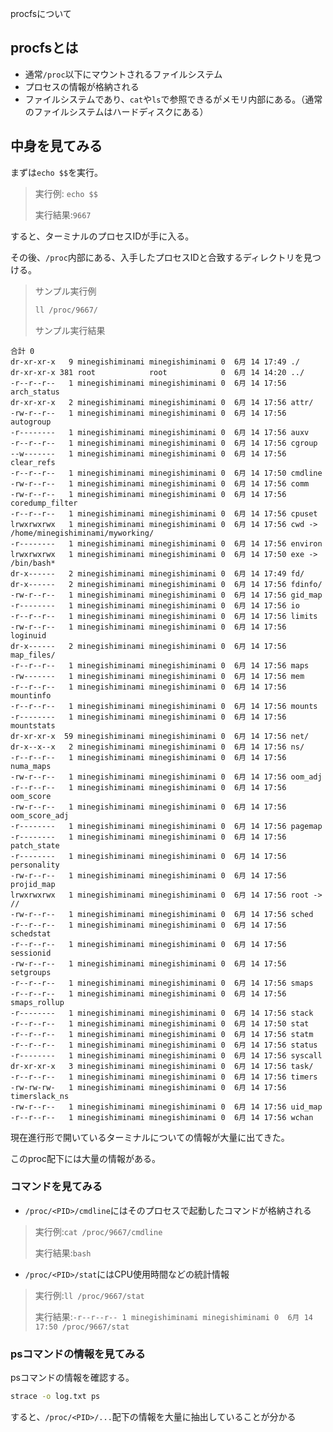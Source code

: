 ﻿

procfsについて


## procfsとは

- 通常`/proc`以下にマウントされるファイルシステム
- プロセスの情報が格納される
- ファイルシステムであり、`cat`や`ls`で参照できるがメモリ内部にある。（通常のファイルシステムはハードディスクにある）


## 中身を見てみる

まずは`echo $$`を実行。


> 実行例: `echo $$`
>
> 実行結果:`9667`


すると、ターミナルのプロセスIDが手に入る。

その後、`/proc`内部にある、入手したプロセスIDと合致するディレクトリを見つける。

> サンプル実行例
> 
> ```sh
> ll /proc/9667/
> ```
> 
>
> サンプル実行結果
> 
```
合計 0
dr-xr-xr-x   9 minegishiminami minegishiminami 0  6月 14 17:49 ./
dr-xr-xr-x 381 root            root            0  6月 14 14:20 ../
-r--r--r--   1 minegishiminami minegishiminami 0  6月 14 17:56 arch_status
dr-xr-xr-x   2 minegishiminami minegishiminami 0  6月 14 17:56 attr/
-rw-r--r--   1 minegishiminami minegishiminami 0  6月 14 17:56 autogroup
-r--------   1 minegishiminami minegishiminami 0  6月 14 17:56 auxv
-r--r--r--   1 minegishiminami minegishiminami 0  6月 14 17:56 cgroup
--w-------   1 minegishiminami minegishiminami 0  6月 14 17:56 clear_refs
-r--r--r--   1 minegishiminami minegishiminami 0  6月 14 17:50 cmdline
-rw-r--r--   1 minegishiminami minegishiminami 0  6月 14 17:56 comm
-rw-r--r--   1 minegishiminami minegishiminami 0  6月 14 17:56 coredump_filter
-r--r--r--   1 minegishiminami minegishiminami 0  6月 14 17:56 cpuset
lrwxrwxrwx   1 minegishiminami minegishiminami 0  6月 14 17:56 cwd -> /home/minegishiminami/myworking/
-r--------   1 minegishiminami minegishiminami 0  6月 14 17:56 environ
lrwxrwxrwx   1 minegishiminami minegishiminami 0  6月 14 17:50 exe -> /bin/bash*
dr-x------   2 minegishiminami minegishiminami 0  6月 14 17:49 fd/
dr-x------   2 minegishiminami minegishiminami 0  6月 14 17:56 fdinfo/
-rw-r--r--   1 minegishiminami minegishiminami 0  6月 14 17:56 gid_map
-r--------   1 minegishiminami minegishiminami 0  6月 14 17:56 io
-r--r--r--   1 minegishiminami minegishiminami 0  6月 14 17:56 limits
-rw-r--r--   1 minegishiminami minegishiminami 0  6月 14 17:56 loginuid
dr-x------   2 minegishiminami minegishiminami 0  6月 14 17:56 map_files/
-r--r--r--   1 minegishiminami minegishiminami 0  6月 14 17:56 maps
-rw-------   1 minegishiminami minegishiminami 0  6月 14 17:56 mem
-r--r--r--   1 minegishiminami minegishiminami 0  6月 14 17:56 mountinfo
-r--r--r--   1 minegishiminami minegishiminami 0  6月 14 17:56 mounts
-r--------   1 minegishiminami minegishiminami 0  6月 14 17:56 mountstats
dr-xr-xr-x  59 minegishiminami minegishiminami 0  6月 14 17:56 net/
dr-x--x--x   2 minegishiminami minegishiminami 0  6月 14 17:56 ns/
-r--r--r--   1 minegishiminami minegishiminami 0  6月 14 17:56 numa_maps
-rw-r--r--   1 minegishiminami minegishiminami 0  6月 14 17:56 oom_adj
-r--r--r--   1 minegishiminami minegishiminami 0  6月 14 17:56 oom_score
-rw-r--r--   1 minegishiminami minegishiminami 0  6月 14 17:56 oom_score_adj
-r--------   1 minegishiminami minegishiminami 0  6月 14 17:56 pagemap
-r--------   1 minegishiminami minegishiminami 0  6月 14 17:56 patch_state
-r--------   1 minegishiminami minegishiminami 0  6月 14 17:56 personality
-rw-r--r--   1 minegishiminami minegishiminami 0  6月 14 17:56 projid_map
lrwxrwxrwx   1 minegishiminami minegishiminami 0  6月 14 17:56 root -> //
-rw-r--r--   1 minegishiminami minegishiminami 0  6月 14 17:56 sched
-r--r--r--   1 minegishiminami minegishiminami 0  6月 14 17:56 schedstat
-r--r--r--   1 minegishiminami minegishiminami 0  6月 14 17:56 sessionid
-rw-r--r--   1 minegishiminami minegishiminami 0  6月 14 17:56 setgroups
-r--r--r--   1 minegishiminami minegishiminami 0  6月 14 17:56 smaps
-r--r--r--   1 minegishiminami minegishiminami 0  6月 14 17:56 smaps_rollup
-r--------   1 minegishiminami minegishiminami 0  6月 14 17:56 stack
-r--r--r--   1 minegishiminami minegishiminami 0  6月 14 17:50 stat
-r--r--r--   1 minegishiminami minegishiminami 0  6月 14 17:56 statm
-r--r--r--   1 minegishiminami minegishiminami 0  6月 14 17:56 status
-r--------   1 minegishiminami minegishiminami 0  6月 14 17:56 syscall
dr-xr-xr-x   3 minegishiminami minegishiminami 0  6月 14 17:56 task/
-r--r--r--   1 minegishiminami minegishiminami 0  6月 14 17:56 timers
-rw-rw-rw-   1 minegishiminami minegishiminami 0  6月 14 17:56 timerslack_ns
-rw-r--r--   1 minegishiminami minegishiminami 0  6月 14 17:56 uid_map
-r--r--r--   1 minegishiminami minegishiminami 0  6月 14 17:56 wchan
```
> 

現在進行形で開いているターミナルについての情報が大量に出てきた。

このproc配下には大量の情報がある。

### コマンドを見てみる

- `/proc/<PID>/cmdline`にはそのプロセスで起動したコマンドが格納される

> 実行例:`cat /proc/9667/cmdline`
>
> 実行結果:`bash`


- `/proc/<PID>/stat`にはCPU使用時間などの統計情報

> 実行例:`ll /proc/9667/stat`
> 
> 実行結果:`-r--r--r-- 1 minegishiminami minegishiminami 0  6月 14 17:50 /proc/9667/stat`



### psコマンドの情報を見てみる

psコマンドの情報を確認する。

```sh
strace -o log.txt ps
```

すると、`/proc/<PID>/...`配下の情報を大量に抽出していることが分かる









